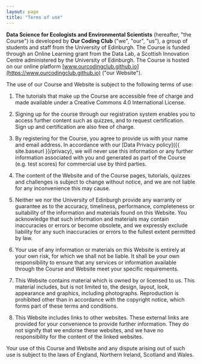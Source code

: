 ```yaml
---
layout: page
title: "Terms of use"
---
```


__Data Science for Ecologists and Environmental Scientists__ (hereafter, "the Course") is developed by __Our Coding Club__ ("we", "our", "us"), a group of students and staff from the University of Edinburgh. The Course is funded through an Online Learning grant from the Data Lab, a Scottish Innovation Centre administered by the University of Edinburgh. The Course is hosted on our online platform [www.ourcodingclub.github.io](https://www.ourcodingclub.github.io) ("our Website"). 

The use of our Course and Website is subject to the following terms of use:

1. The tutorials that make up the Course are accessible free of charge and made available under a Creative Commons 4.0 International License. 

2. Signing up for the course through our registration system enables you to access further content such as quizzes, and to request certification. Sign up and certification are also free of charge.

3. By registering for the Course, you agree to provide us with your name and email address. In accordance with our [Data Privacy policy]({{ site.baseurl }}/privacy), we will never use this information or any further information associated with you and generated as part of the Course (e.g. test scores) for commercial use by third parties. 

4. The content of the Website and of the Course pages, tutorials, quizzes and challenges is subject to change without notice, and we are not liable for any inconvenience this may cause.

5. Neither we nor the University of Edinburgh provide any warranty or guarantee as to the accuracy, timeliness, performance, completeness or suitability of the information and materials found on this Website. You acknowledge that such information and materials may contain inaccuracies or errors or become obsolete, and we expressly exclude liability for any such inaccuracies or errors to the fullest extent permitted by law.

6. Your use of any information or materials on this Website is entirely at your own risk, for which we shall not be liable. It shall be your own responsibility to ensure that any services or information available through the Course and Website meet your specific requirements.

7. This Website contains material which is owned by or licensed to us. This material includes, but is not limited to, the design, layout, look, appearance and graphics, including photographs. Reproduction is prohibited other than in accordance with the copyright notice, which forms part of these terms and conditions.

8. This Website includes links to other websites. These external links are provided for your convenience to provide further information. They do not signify that we endorse these websites, and we have no responsibility for the content of the linked websites.

Your use of this Course and Website and any dispute arising out of such use is subject to the laws of England, Northern Ireland, Scotland and Wales.

